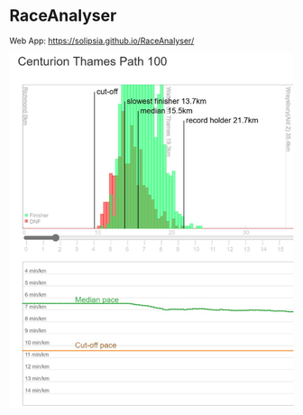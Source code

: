 # RaceAnalyser
Web App:
https://solipsia.github.io/RaceAnalyser/

![](screenshots/raceanalyser.jpg)
